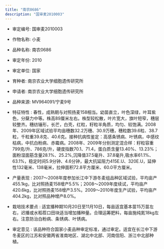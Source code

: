```yaml
---
title: "南农0686"
description: "国审麦2010003"
---
```

* 审定编号:  国审麦2010003

*  作物名称:  小麦

*  品种名称:  南农0686

*  审定年份:  2010

*  审定单位:  国家

* 育种者:  南京农业大学细胞遗传研究所

*  申请者:  南京农业大学细胞遗传研究所

*  品种来源:  MV964091/宁麦9号

*  特征特性 : 
春性，成熟期与对照扬麦158相当。幼苗直立，叶色深绿，叶耳紫色，分蘖力中等。株高89厘米左右。株型较松散，叶片宽大，旗叶短窄，穗层较整齐。穗纺锤形，长芒，白壳，红粒，籽粒半角质，均匀、较饱满。2008年、2009年区域试验平均亩穗数32.2万穗、30.9万穗，穗粒数39.6粒、38.7粒，千粒重39.8克、40.6克。接种抗病性鉴定：高感条锈病、叶锈病，中感纹枯病，中抗白粉病、赤霉病。2008年、2009年分别测定混合样：籽粒容重799克/升、786克/升，硬度指数70.1、71.4，蛋白质含量13.40%、13.23%；面粉湿面筋含量28.1%、25.2%,沉降值37.5毫升、37.8毫升,吸水率61.1%、63.1%，稳定时间5.9分钟、4.6分钟，最大抗延阻力415E.U、320E.U，延伸性132毫米、138毫米，拉伸面积72.8平方厘米、60.0平方厘米。  
 
*  产量表现 : 
 2007～2008年度参加长江中下游冬麦组品种区域试验，平均亩产455.1kg，比对照扬麦158增产5.5%；2008～2009年度续试，平均亩产420.6kg，比对照扬麦158增产3.5%。2009～2010年度生产试验，平均亩产404.2kg，比对照品种增产8.0%。

*  栽培技术要点 : 
适宜播种期10月20日至11月10日，每亩适宜基本苗15万苗左右，迟播或水稻茬口田块适当增加播种量。合理运筹肥料，每亩施纯氮18kg左右。注意防治白粉病、条锈病、叶锈病。

*  审定意见 : 
该品种符合国家小麦品种审定标准，通过审定。适宜在长江中下游冬麦区的江苏和安徽两省淮南地区、湖北中北部、河南信阳、浙江中北部种植。
